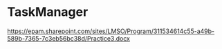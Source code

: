 # TaskManager

https://epam.sharepoint.com/sites/LMSO/Program/311534614c55-a49b-589b-7365-7c3eb56bc38d/Practice3.docx
